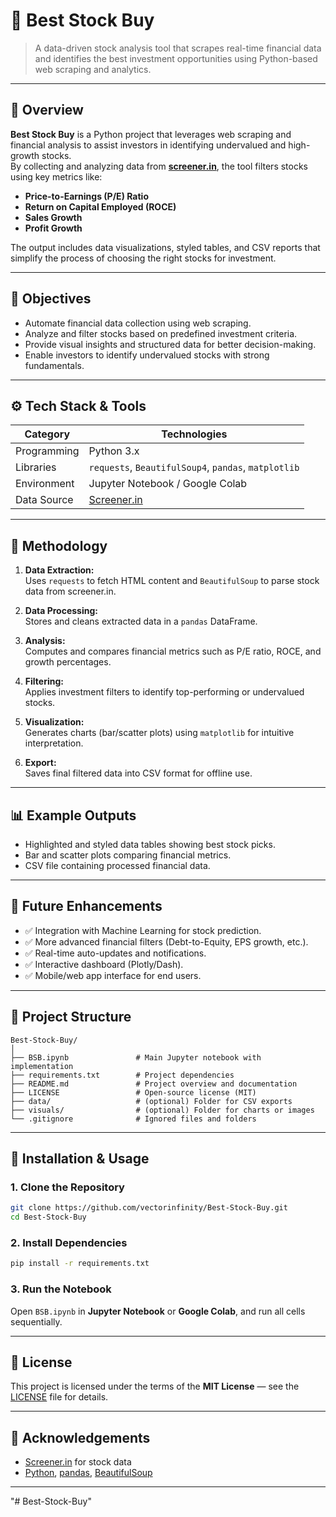 

# 🏦 Best Stock Buy

> A data-driven stock analysis tool that scrapes real-time financial data and identifies the best investment opportunities using Python-based web scraping and analytics.

---

## 📖 Overview

**Best Stock Buy** is a Python project that leverages web scraping and financial analysis to assist investors in identifying undervalued and high-growth stocks.  
By collecting and analyzing data from **[screener.in](https://www.screener.in)**, the tool filters stocks using key metrics like:

- **Price-to-Earnings (P/E) Ratio**
- **Return on Capital Employed (ROCE)**
- **Sales Growth**
- **Profit Growth**

The output includes data visualizations, styled tables, and CSV reports that simplify the process of choosing the right stocks for investment.

---

## 🎯 Objectives

- Automate financial data collection using web scraping.  
- Analyze and filter stocks based on predefined investment criteria.  
- Provide visual insights and structured data for better decision-making.  
- Enable investors to identify undervalued stocks with strong fundamentals.

---

## ⚙️ Tech Stack & Tools

| Category | Technologies |
|-----------|---------------|
| Programming | Python 3.x |
| Libraries | `requests`, `BeautifulSoup4`, `pandas`, `matplotlib` |
| Environment | Jupyter Notebook / Google Colab |
| Data Source | [Screener.in](https://www.screener.in) |

---

## 🧠 Methodology

1. **Data Extraction:**  
   Uses `requests` to fetch HTML content and `BeautifulSoup` to parse stock data from screener.in.

2. **Data Processing:**  
   Stores and cleans extracted data in a `pandas` DataFrame.

3. **Analysis:**  
   Computes and compares financial metrics such as P/E ratio, ROCE, and growth percentages.

4. **Filtering:**  
   Applies investment filters to identify top-performing or undervalued stocks.

5. **Visualization:**  
   Generates charts (bar/scatter plots) using `matplotlib` for intuitive interpretation.

6. **Export:**  
   Saves final filtered data into CSV format for offline use.

---

## 📊 Example Outputs

- Highlighted and styled data tables showing best stock picks.  
- Bar and scatter plots comparing financial metrics.  
- CSV file containing processed financial data.

---

## 🚀 Future Enhancements

- ✅ Integration with Machine Learning for stock prediction.  
- ✅ More advanced financial filters (Debt-to-Equity, EPS growth, etc.).  
- ✅ Real-time auto-updates and notifications.  
- ✅ Interactive dashboard (Plotly/Dash).  
- ✅ Mobile/web app interface for end users.

---

## 📁 Project Structure

```
Best-Stock-Buy/
│
├── BSB.ipynb               # Main Jupyter notebook with implementation
├── requirements.txt        # Project dependencies
├── README.md               # Project overview and documentation
├── LICENSE                 # Open-source license (MIT)
├── data/                   # (optional) Folder for CSV exports
├── visuals/                # (optional) Folder for charts or images
└── .gitignore              # Ignored files and folders
```

---

## 🧩 Installation & Usage

### 1. Clone the Repository
```bash
git clone https://github.com/vectorinfinity/Best-Stock-Buy.git
cd Best-Stock-Buy
```

### 2. Install Dependencies
```bash
pip install -r requirements.txt
```

### 3. Run the Notebook
Open `BSB.ipynb` in **Jupyter Notebook** or **Google Colab**, and run all cells sequentially.

---

## 📜 License

This project is licensed under the terms of the **MIT License** — see the [LICENSE](LICENSE) file for details.

---

## 🙌 Acknowledgements

- [Screener.in](https://www.screener.in) for stock data  
- [Python](https://www.python.org/), [pandas](https://pandas.pydata.org/), [BeautifulSoup](https://www.crummy.com/software/BeautifulSoup/)  


---
"# Best-Stock-Buy" 
